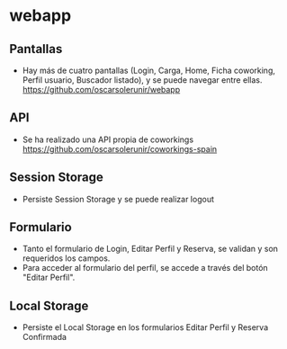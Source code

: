 # webapp

## Pantallas
- Hay más de cuatro pantallas (Login, Carga, Home, Ficha coworking, Perfil usuario, Buscador listado), y se puede navegar entre ellas.
https://github.com/oscarsolerunir/webapp

## API
- Se ha realizado una API propia de coworkings
https://github.com/oscarsolerunir/coworkings-spain

## Session Storage
- Persiste Session Storage y se puede realizar logout

## Formulario
- Tanto el formulario de Login, Editar Perfil y Reserva, se validan y son requeridos los campos.
- Para acceder al formulario del perfil, se accede a través del botón "Editar Perfil".

## Local Storage
- Persiste el Local Storage en los formularios Editar Perfil y Reserva Confirmada